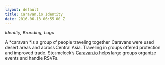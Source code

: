 ```yaml
---
layout: default
title: Caravan.io Identity
date: 2016-06-13 06:55:00 Z
---
```


*Identity, Branding, Logo*

A *caravan *is a group of people traveling together. Caravans were used desert areas and across Central Asia. Traveling in groups offered protection and improved trade. Steamclock’s [Caravan.io ](http://caravan.io/)helps large groups organize events and handle RSVPs.